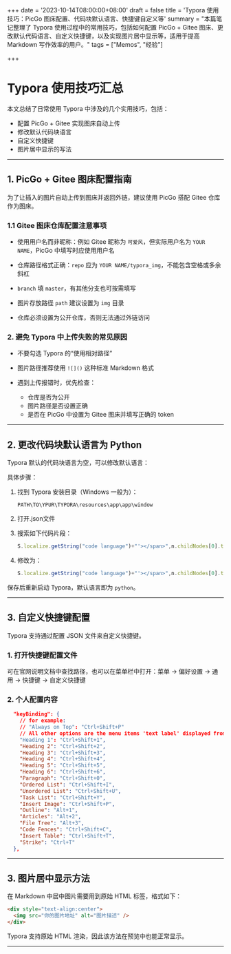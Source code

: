+++
date = '2023-10-14T08:00:00+08:00'
draft = false
title = 'Typora 使用技巧：PicGo 图床配置、代码块默认语言、快捷键自定义等'
summary = "本篇笔记整理了 Typora 使用过程中的常用技巧，包括如何配置 PicGo + Gitee 图床、更改默认代码语言、自定义快捷键，以及实现图片居中显示等，适用于提高 Markdown 写作效率的用户。"
tags = ["Memos", "经验"]

+++

# Typora 使用技巧汇总

本文总结了日常使用 Typora 中涉及的几个实用技巧，包括：

* 配置 PicGo + Gitee 实现图床自动上传
* 修改默认代码块语言
* 自定义快捷键
* 图片居中显示的写法

---

## 1.  PicGo + Gitee 图床配置指南

为了让插入的图片自动上传到图床并返回外链，建议使用 PicGo 搭配 Gitee 仓库作为图床。

### 1.1 Gitee 图床仓库配置注意事项

* 使用用户名而非昵称：例如 Gitee 昵称为 `可爱风`，但实际用户名为 `YOUR NAME`，PicGo 中填写时应使用用户名

* 仓库路径格式正确：`repo` 应为 `YOUR NAME/typora_img`，不能包含空格或多余斜杠

* `branch` 填 `master`，有其他分支也可按需填写

* 图片存放路径 `path` 建议设置为 `img` 目录

* 仓库必须设置为公开仓库，否则无法通过外链访问


### 2. 避免 Typora 中上传失败的常见原因

* 不要勾选 Typora 的“使用相对路径”
* 图片路径推荐使用 `![]()` 这种标准 Markdown 格式
* 遇到上传报错时，优先检查：

  * 仓库是否为公开
  * 图片路径是否设置正确
  * 是否在 PicGo 中设置为 Gitee 图床并填写正确的 token

---

## 2. 更改代码块默认语言为 Python

Typora 默认的代码块语言为空，可以修改默认语言：

具体步骤：

1. 找到 Typora 安装目录（Windows 一般为）：

   ```
   PATH\TO\YPUR\TYPORA\resources\app\app\window
   ```

2. 打开.json文件

3. 搜索如下代码片段：

   ```js
   S.localize.getString("code language")+"'></span>",n.childNodes[0].textContent=t||"",t=n,i[0].insertChildAtIndex(t,1)
   ```

4. 修改为：

   ```js
   S.localize.getString("code language")+"'></span>",n.childNodes[0].textContent=t||"python",t=n,i[0].insertChildAtIndex(t,1)
   ```

保存后重新启动 Typora，默认语言即为 `python`。

---

## 3. 自定义快捷键配置

Typora 支持通过配置 JSON 文件来自定义快捷键。

### 1. 打开快捷键配置文件

可在官网说明文档中查找路径，也可以在菜单栏中打开：菜单 → 偏好设置 → 通用 → 快捷键  → 自定义快捷键

### 2. 个人配置内容

```json
  "keyBinding": {
    // for example: 
    // "Always on Top": "Ctrl+Shift+P"
    // All other options are the menu items 'text label' displayed from each typora menu
    "Heading 1": "Ctrl+Shift+1",
    "Heading 2": "Ctrl+Shift+2",
    "Heading 3": "Ctrl+Shift+3",
    "Heading 4": "Ctrl+Shift+4",
    "Heading 5": "Ctrl+Shift+5",
    "Heading 6": "Ctrl+Shift+6",
    "Paragraph": "Ctrl+Shift+0",
    "Ordered List": "Ctrl+Shift+I",
    "Unordered List": "Ctrl+Shift+U",
    "Task List": "Ctrl+Shift+Y",
    "Insert Image": "Ctrl+Shift+P",
    "Outline": "Alt+1",
    "Articles": "Alt+2",
    "File Tree": "Alt+3",
    "Code Fences": "Ctrl+Shift+C",
    "Insert Table": "Ctrl+Shift+T",
    "Strike": "Ctrl+T"
  },
```

---

## 3. 图片居中显示方法

在 Markdown 中居中图片需要用到原始 HTML 标签，格式如下：

```html
<div style="text-align:center">
  <img src="你的图片地址" alt="图片描述" />
</div>
```

Typora 支持原始 HTML 渲染，因此该方法在预览中也能正常显示。

---

